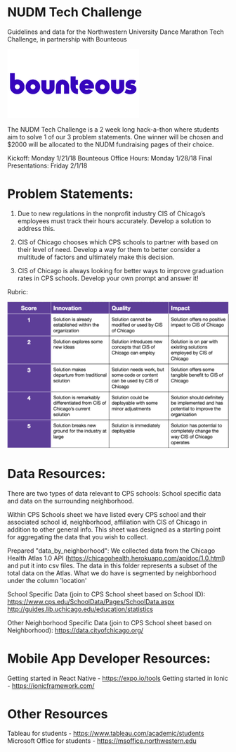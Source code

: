 # NUDM Tech Challenge
Guidelines and data for the Northwestern University Dance Marathon Tech Challenge, in partnership with Bounteous

<img src="resources/bounteous.png" alt="drawing" width="300"/>

The NUDM Tech Challenge is a 2 week long hack-a-thon where students aim to solve 1 of our 3 problem statements. One winner will be chosen and $2000 will be allocated to the NUDM fundraising pages of their choice.

Kickoff: Monday 1/21/18
Bounteous Office Hours: Monday 1/28/18
Final Presentations: Friday 2/1/18

# Problem Statements:

1. Due to new regulations in the nonprofit industry CIS of Chicago’s employees must track their hours accurately. Develop a solution to address this.

2. CIS of Chicago chooses which CPS schools to partner with based on their level of need. Develop a way for them to better consider a multitude of factors and ultimately make this decision.

3. CIS of Chicago is always looking for better ways to improve graduation rates in CPS schools. Develop your own prompt and answer it!

Rubric:

![](resources/rubric.png)

# Data Resources:

There are two types of data relevant to CPS schools: School specific data and data on the surrounding neighborhood.

Within CPS Schools sheet we have listed every CPS school and their associated school id, neighborhood, affiliation with CIS of Chicago in addition to other general info. This sheet was designed as a starting point
for aggregating the data that you wish to collect.

Prepared "data_by_neighborhood":
We collected data from the Chicago Health Atlas 1.0 API (https://chicagohealth.herokuapp.com/apidoc/1.0.html) and put it into csv files. The data in this folder represents a subset of the total data on the Atlas. What we do have is segmented by neighborhood under the column 'location'

School Specific Data (join to CPS School sheet based on School ID):
https://www.cps.edu/SchoolData/Pages/SchoolData.aspx
http://guides.lib.uchicago.edu/education/statistics

Other Neighborhood Specific Data (join to CPS School sheet based on Neighborhood):
https://data.cityofchicago.org/

# Mobile App Developer Resources:

Getting started in React Native - https://expo.io/tools
Getting started in Ionic - https://ionicframework.com/

# Other Resources

Tableau for students - https://www.tableau.com/academic/students
Microsoft Office for students - https://msoffice.northwestern.edu


